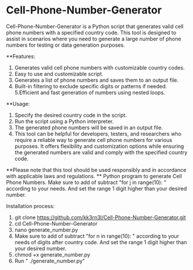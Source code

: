 # Cell-Phone-Number-Generator
Cell-Phone-Number-Generator is a Python script that generates valid cell phone numbers with a specified country code. This tool is designed to assist in scenarios where you need to generate a large number of phone numbers for testing or data generation purposes.

**Features:
1. Generates valid cell phone numbers with customizable country codes.
2. Easy to use and customizable script.
3. Generates a list of phone numbers and saves them to an output file.
4. Built-in filtering to exclude specific digits or patterns if needed.
5.Efficient and fast generation of numbers using nested loops.

**Usage:
1. Specify the desired country code in the script.
2. Run the script using a Python interpreter.
3. The generated phone numbers will be saved in an output file.
4. This tool can be helpful for developers, testers, and researchers who require a reliable way to generate cell phone numbers for various purposes. It offers flexibility and customization options while ensuring the generated numbers are valid and comply with the specified country code.

**Please note that this tool should be used responsibly and in accordance with applicable laws and regulations.
**
Python program to generate Cell Phone Numbers. Make sure to add of subtract "for j in range(10): " according to your needs. 
And set the range 1 digit higher than your desired number.


Installation process:
1. git clone https://github.com/kk3rn3l/Cell-Phone-Number-Generator.git
2. cd Cell-Phone-Number-Generator
3. nano generate_number.py
4. Make sure to add of subtract "for n in range(10): " according to your needs of digits after country code. And set the range 1 digit higher than your desired number.
5. chmod +x generate_number.py
6. Run " ./generate_number.py"
